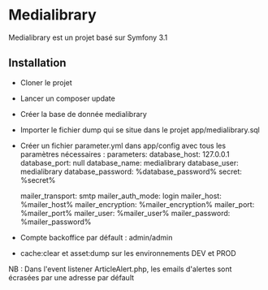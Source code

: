 Medialibrary
========================

Medialibrary est un projet basé sur Symfony 3.1

Installation
--------------

  * Cloner le projet

  * Lancer un composer update

  * Créer la base de donnée medialibrary

  * Importer le fichier dump qui se situe dans le projet app/medialibrary.sql

  * Créer un fichier parameter.yml dans app/config avec tous les paramètres nécessaires : 
parameters:
    database_host: 127.0.0.1
    database_port: null
    database_name: medialibrary
    database_user: medialibrary
    database_password: %database_password%
    secret: %secret%

    mailer_transport:  smtp
    mailer_auth_mode:  login
    mailer_host:       %mailer_host%
    mailer_encryption: %mailer_encryption%
    mailer_port:       %mailer_port%
    mailer_user:       %mailer_user%
    mailer_password:   %mailer_password%

 
  * Compte backoffice par défault : admin/admin

  * cache:clear et asset:dump sur les environnements DEV et PROD

NB : Dans l'event listener ArticleAlert.php, les emails d'alertes sont écrasées par une adresse par défault 